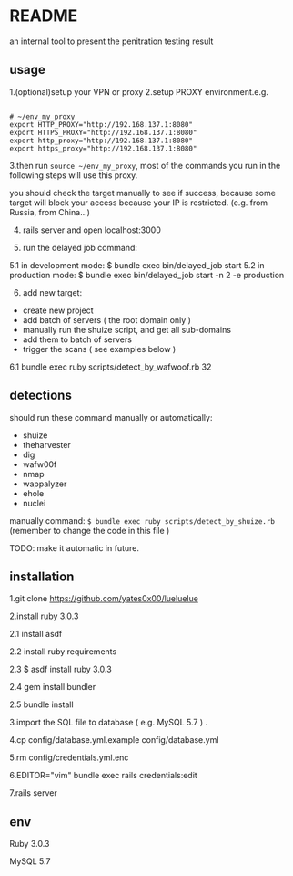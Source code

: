 # README

an internal tool to present the penitration testing result

## usage

1.(optional)setup your VPN or proxy
2.setup PROXY environment.e.g.

```

# ~/env_my_proxy
export HTTP_PROXY="http://192.168.137.1:8080"
export HTTPS_PROXY="http://192.168.137.1:8080"
export http_proxy="http://192.168.137.1:8080"
export https_proxy="http://192.168.137.1:8080"
```

3.then run `source ~/env_my_proxy`, most of the commands you run in the following steps will use this proxy.

you should check the target manually to see if success, because some target will block your access because your IP is restricted. (e.g. from Russia, from China...)

4. rails server and open localhost:3000

5. run the delayed job command:

5.1 in development mode: $ bundle exec bin/delayed_job start
5.2 in production mode:  $ bundle exec bin/delayed_job start -n 2 -e production


6. add new target:

- create new project
- add batch of servers ( the root domain only )
- manually run the shuize script, and get all sub-domains
- add them to batch of servers
- trigger the scans ( see examples below )

6.1 bundle exec ruby scripts/detect_by_wafwoof.rb 32


## detections

should run these command manually or automatically:

- shuize
- theharvester
- dig
- wafw00f
- nmap
- wappalyzer
- ehole
- nuclei


manually command: `$ bundle exec ruby scripts/detect_by_shuize.rb` (remember to change the code in this file )

TODO: make it automatic in future.

## installation

1.git clone https://github.com/yates0x00/lueluelue

2.install ruby 3.0.3

2.1 install asdf

2.2 install ruby requirements

2.3 $ asdf install ruby 3.0.3

2.4 gem install bundler

2.5 bundle install

3.import the SQL file to database ( e.g. MySQL 5.7 ) .

4.cp config/database.yml.example config/database.yml

5.rm config/credentials.yml.enc

6.EDITOR="vim" bundle exec rails credentials:edit

7.rails server

## env

Ruby 3.0.3

MySQL 5.7

